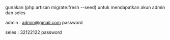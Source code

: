 gunakan (php artisan migrate:fresh --seed) untuk mendapatkan akun admin dan seles

admin :
admin@gmail.com
password

seles :
32122122
password